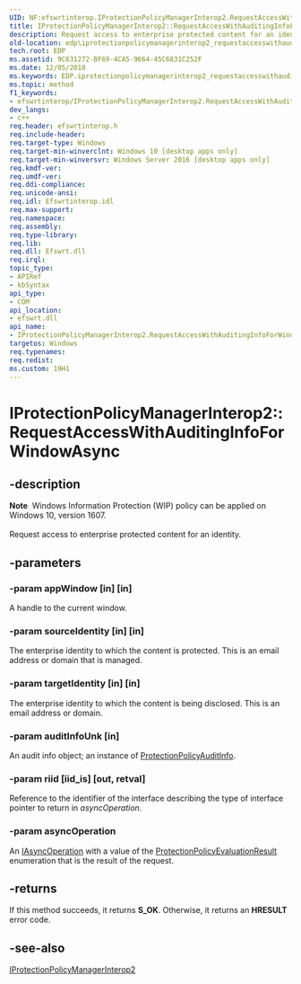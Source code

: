 ```yaml
---
UID: NF:efswrtinterop.IProtectionPolicyManagerInterop2.RequestAccessWithAuditingInfoForWindowAsync
title: IProtectionPolicyManagerInterop2::RequestAccessWithAuditingInfoForWindowAsync (efswrtinterop.h)
description: Request access to enterprise protected content for an identity.
old-location: edp\iprotectionpolicymanagerinterop2_requestaccesswithauditinginfoforwindowasync.htm
tech.root: EDP
ms.assetid: 9C631272-BF69-4CA5-9664-45C6831C252F
ms.date: 12/05/2018
ms.keywords: EDP.iprotectionpolicymanagerinterop2_requestaccesswithauditinginfoforwindowasync, IProtectionPolicyManagerInterop2 interface,RequestAccessWithAuditingInfoForWindowAsync method, IProtectionPolicyManagerInterop2.RequestAccessWithAuditingInfoForWindowAsync, IProtectionPolicyManagerInterop2::RequestAccessWithAuditingInfoForWindowAsync, RequestAccessWithAuditingInfoForWindowAsync, RequestAccessWithAuditingInfoForWindowAsync method, RequestAccessWithAuditingInfoForWindowAsync method,IProtectionPolicyManagerInterop2 interface, efswrtinterop/IProtectionPolicyManagerInterop2::RequestAccessWithAuditingInfoForWindowAsync
ms.topic: method
f1_keywords:
- efswrtinterop/IProtectionPolicyManagerInterop2.RequestAccessWithAuditingInfoForWindowAsync
dev_langs:
- c++
req.header: efswrtinterop.h
req.include-header: 
req.target-type: Windows
req.target-min-winverclnt: Windows 10 [desktop apps only]
req.target-min-winversvr: Windows Server 2016 [desktop apps only]
req.kmdf-ver: 
req.umdf-ver: 
req.ddi-compliance: 
req.unicode-ansi: 
req.idl: Efswrtinterop.idl
req.max-support: 
req.namespace: 
req.assembly: 
req.type-library: 
req.lib: 
req.dll: Efswrt.dll
req.irql: 
topic_type:
- APIRef
- kbSyntax
api_type:
- COM
api_location:
- efswrt.dll
api_name:
- IProtectionPolicyManagerInterop2.RequestAccessWithAuditingInfoForWindowAsync
targetos: Windows
req.typenames: 
req.redist: 
ms.custom: 19H1
---
```


# IProtectionPolicyManagerInterop2::RequestAccessWithAuditingInfoForWindowAsync


## -description



<div class="alert"><b>Note</b>  Windows Information Protection (WIP) policy can be applied on Windows 10, version 1607.</div>
<div> </div>Request access to enterprise protected content for an identity.


## -parameters




### -param appWindow [in] [in]

A handle to the current window.  


### -param sourceIdentity [in] [in]

The enterprise identity to which the content is protected. This is an email address or domain that is managed.   


### -param targetIdentity [in] [in]

   The enterprise identity to which the content is being disclosed. This is an email address or domain.


### -param auditInfoUnk [in]

  An audit info object; an instance of <a href="https://docs.microsoft.com/uwp/api/Windows.Security.EnterpriseData.ProtectionPolicyAuditInfo">ProtectionPolicyAuditInfo</a>.


### -param riid [iid_is] [out, retval]

  Reference to the identifier of the interface describing the type of interface pointer to return in <i>asyncOperation</i>.


### -param asyncOperation

An <a href="https://docs.microsoft.com/uwp/api/Windows.Foundation.IAsyncOperation_TResult_">IAsyncOperation<ProtectionPolicyEvaluationResult></a> with a value of the <a href="https://docs.microsoft.com/uwp/api/windows.security.enterprisedata.protectionpolicyevaluationresult">ProtectionPolicyEvaluationResult</a> enumeration that is the result of the request.


## -returns



If this method succeeds, it returns <b xmlns:loc="http://microsoft.com/wdcml/l10n">S_OK</b>. Otherwise, it returns an <b xmlns:loc="http://microsoft.com/wdcml/l10n">HRESULT</b> error code.




## -see-also




<a href="https://docs.microsoft.com/previous-versions/windows/desktop/api/efswrtinterop/nn-efswrtinterop-iprotectionpolicymanagerinterop2">IProtectionPolicyManagerInterop2</a>
 

 

